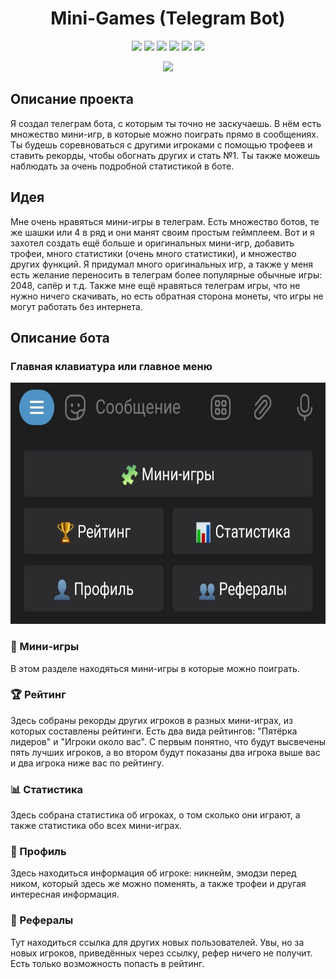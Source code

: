 <h1 align="center">Mini-Games (Telegram Bot)</h1>
<p align="center">
    <img src="https://img.shields.io/badge/python--version-3.9.2-FF0000?style=plastic">
    <img src="https://img.shields.io/github/languages/top/Laiwer/Mini-Games_Bot?color=FF6400&style=plastic">
    <img src="https://img.shields.io/github/languages/code-size/Laiwer/Mini-Games_Bot?color=FF9F00&style=plastic">
    <img src="https://img.shields.io/github/stars/Laiwer/Mini-Games_Bot?color=FFC300&style=plastic">
    <img src="https://img.shields.io/github/watchers/Laiwer/Mini-Games_Bot?color=EBFF00&style=plastic">
    <img src="https://img.shields.io/github/last-commit/Laiwer/Mini-Games_Bot?color=B0FF00&style=plastic">
</p>
<p align="center">
<img src="https://img.shields.io/badge/mini--games-2-00B3C6?style=plastic">
</p>
<h2>Описание проекта</h2>
<p>
Я создал телеграм бота, с которым ты точно не заскучаешь. В нём есть множество мини-игр, в которые можно поиграть прямо в сообщениях. Ты будешь соревноваться с другими игроками с помощью трофеев и ставить рекорды, чтобы обогнать других и стать №1. Ты также можешь наблюдать за очень подробной статистикой в боте.
</p>
<h2>Идея</h2>
<p>
Мне очень нравяться мини-игры в телеграм. Есть множество ботов, те же шашки или 4 в ряд и они манят своим простым геймплеем. Вот и я захотел создать ещё больше и оригинальных мини-игр, добавить трофеи, много статистики (очень много статистики), и множество других функций. Я придумал много оригинальных игр, а также у меня есть желание переносить в телеграм более популярные обычные игры: 2048, сапёр и т.д. Также мне ещё нравяться телеграм игры, что не нужно ничего скачивать, но есть обратная сторона монеты, что игры не могут работать без интернета.
</p>

<h2>Описание бота</h2>
<h3>Главная клавиатура или главное меню</h3>
<p align="center">
<img src="_for_readme/photo.jpg" width="629" height="386">
</p>

<h3>🧩 Мини-игры</h3>
<p>
В этом разделе находяться мини-игры в которые можно поиграть.
</p>

<h3>🏆 Рейтинг</h3>
<p>
Здесь собраны рекорды других игроков в разных мини-играх, из которых составлены рейтинги. Есть два вида рейтингов: "Пятёрка лидеров" и "Игроки около вас". С первым понятно, что будут высвечены пять лучших игроков, а во втором будут показаны два игрока выше вас и два игрока ниже вас по рейтингу.
</p>

<h3>📊 Статистика</h3>
<p>
Здесь собрана статистика об игроках, о том сколько они играют, а также статистика обо всех мини-играх. 
</p>

<h3>👤 Профиль</h3>
<p>
Здесь находиться информация об игроке: никнейм, эмодзи перед ником, который здесь же можно поменять, а также трофеи и другая интересная информация.
</p>

<h3>👥 Рефералы</h3>
<p>
Тут находиться ссылка для других новых пользователей. Увы, но за новых игроков, приведённых через ссылку, рефер ничего не получит. Есть только возможность попасть в рейтинг.
</p>